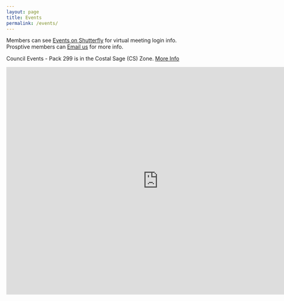 ```yaml
---
layout: page
title: Events
permalink: /events/
---
```


Members can see [Events on Shutterfly](https://pack299sandiego.shutterfly.com/22) for virtual meeting login info. Prosptive members can <a href="mailto:info@pack299sandiego.org?Subject=Pack 299 Meeting info" title="Contact us">Email us</a> for more info.

Council Events - Pack 299 is in the Costal Sage (CS) Zone. [More Info](https://www.sdicbsa.org/Calendar/)
<iframe src="https://calendar.google.com/calendar/embed?showTitle=0&wkst=1&bgcolor=%23FFFFFF&src=sdic.general@gmail.com&color=%2329527A&src=4a8cjtucrmfp2hak9vdbar7f88@group.calendar.google.com&color=%235229A3&src=5nfaemor9l15pvrqajagphi82g@group.calendar.google.com&color=%23A32929&src=vur4umfp1feiegevd9lvdgi3m4@group.calendar.google.com&color=%232F6309&ctz=America%2FLos_Angeles&mode=MONTH&amp;showPrint=0" width="800" height="600" frameborder="0" scrolling="no"></iframe>
